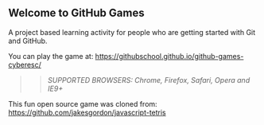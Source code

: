 ## Welcome to GitHub Games

A project based learning activity for people who are getting started with Git and GitHub.

You can play the game at: https://githubschool.github.io/github-games-cyberesc/

>> _*SUPPORTED BROWSERS*: Chrome, Firefox, Safari, Opera and IE9+_

This fun open source game was cloned from: https://github.com/jakesgordon/javascript-tetris

